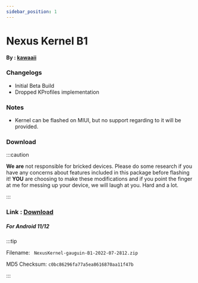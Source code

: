 ```yaml
---
sidebar_position: 1
---
```


# Nexus Kernel B1 #

**By : [kawaaii](https://t.me/kawaaaaai)**

### Changelogs ###
- Initial Beta Build
- Dropped KProfiles implementation

### Notes ###
- Kernel can be flashed on MIUI, but no support regarding to it will be provided.

### Download ###

:::caution

**We are** not responsible for bricked devices. Please
do some research if you have any concerns about features included in this package
before flashing it! **YOU** are choosing to make these modifications and if
you point the finger at me for messing up your device, we will laugh at you. Hard and a lot.

:::


### Link : [Download](https://kernel.projectnexus.workers.dev/0:/gauguin/)  ###

##### For Android 11/12 #####

:::tip
 
Filename: ` NexusKernel-gauguin-B1-2022-07-2812.zip`

MD5 Checksum: `c0bc86296fa77a5ea8616870aa11f47b`

:::